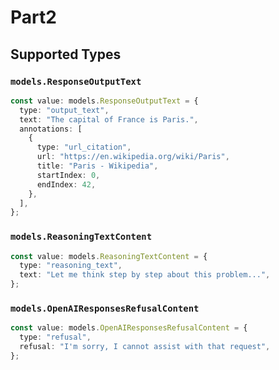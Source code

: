 # Part2


## Supported Types

### `models.ResponseOutputText`

```typescript
const value: models.ResponseOutputText = {
  type: "output_text",
  text: "The capital of France is Paris.",
  annotations: [
    {
      type: "url_citation",
      url: "https://en.wikipedia.org/wiki/Paris",
      title: "Paris - Wikipedia",
      startIndex: 0,
      endIndex: 42,
    },
  ],
};
```

### `models.ReasoningTextContent`

```typescript
const value: models.ReasoningTextContent = {
  type: "reasoning_text",
  text: "Let me think step by step about this problem...",
};
```

### `models.OpenAIResponsesRefusalContent`

```typescript
const value: models.OpenAIResponsesRefusalContent = {
  type: "refusal",
  refusal: "I'm sorry, I cannot assist with that request",
};
```

